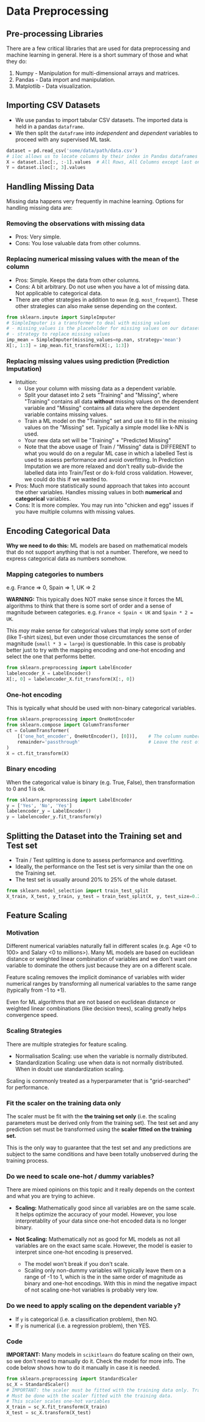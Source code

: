 # Data Preprocessing

## Pre-processing Libraries
There are a few critical libraries that are used for data preprocessing and machine learning in general.
Here is a short summary of those and what they do:
1. Numpy - Manipulation for multi-dimensional arrays and matrices.
2. Pandas - Data import and manipulation.
3. Matplotlib - Data visualization.

## Importing CSV Datasets
- We use pandas to import tabular CSV datasets. The imported data is held in a pandas `dataframe`.
- We then split the `dataframe` into _independent_ and _dependent_ variables to proceed with any supervised ML task.
```python
dataset = pd.read_csv('some/data/path/data.csv')
# iloc allows us to locate columns by their index in Pandas dataframes
X = dataset.iloc[:, :-1].values  # All Rows, All Columns except last one
Y = dataset.iloc[:, 3].values
```

## Handling Missing Data
Missing data happens very frequently in machine learning. Options for handling missing data are:

### Removing the observations with missing data
 - Pros: Very simple.
 - Cons: You lose valuable data from other columns.
  
### Replacing numerical missing values with the mean of the column
 - Pros: Simple. Keeps the data from other columns.
 - Cons: A bit arbitrary. Do not use when you have a lot of missing data. Not applicable to categorical data.
 - There are other strategies in addition to `mean` (e.g. `most_frequent`). These other strategies can also make sense depending on the context.
```python
from sklearn.impute import SimpleImputer
# SimpleImputer is a transformer to deal with missing values
# - missing_values is the placeholder for missing values on our dataset
# - strategy to replace missing values
imp_mean = SimpleImputer(missing_values=np.nan, strategy='mean')
X[:, 1:3] = imp_mean.fit_transform(X[:, 1:3])
```

### Replacing missing values using prediction (Prediction Imputation)
 - Intuition: 
     - Use your column with missing data as a dependent variable.
     - Split your dataset into 2 sets "Training" and "Missing", where "Training" contains all data __without__ missing values on the
     dependent variable and "Missing" contains all data where the dependent variable contains missing values.
     - Train a ML model on the "Training" set and use it to fill in the missing values on the "Missing" set. 
     Typically a simple model like k-NN is used.
     - Your new data set will be "Training" + "Predicted Missing"
     - Note that the above usage of Train / "Missing" data is DIFFERENT to what you would do on a regular ML case in which a
     labelled Test is used to assess performance and avoid overfitting. In Prediction Imputation we are more
     relaxed and don't really sub-divide the labelled data into Train/Test or do k-fold cross validation. However, we
     could do this if we wanted to.
  - Pros: Much more statistically sound approach that takes into account the other variables. Handles missing values
  in both __numerical__ and __categorical__ variables.
  - Cons: It is more complex. You may run into "chicken and egg" issues if you have multiple columns with missing values.

## Encoding Categorical Data
**Why we need to do this:**  ML models are based on mathematical models that do not support anything that is not a number.
Therefore, we need to express categorical data as numbers somehow. 

### Mapping categories to numbers
e.g. France => 0, Spain => 1, UK => 2

**WARNING:** This typically does NOT make sense since it forces the ML algorithms to think that there is some sort
of order and a sense of magnitude between categories. e.g. `France < Spain < UK` and `Spain * 2 = UK`. 

This _may_ make sense for categorical values that imply some sort of order (like T-shirt sizes), but even under those
circumstances the sense of magnitude (`small * 3 = large`) is questionable. In this case is probably better just to try
with the mapping encoding and one-hot encoding and select the one that performs better.

```python
from sklearn.preprocessing import LabelEncoder
labelencoder_X = LabelEncoder()
X[:, 0] = labelencoder_X.fit_transform(X[:, 0])
``` 

### One-hot encoding
This is typically what should be used with non-binary categorical variables.
```python
from sklearn.preprocessing import OneHotEncoder
from sklearn.compose import ColumnTransformer
ct = ColumnTransformer(
    [('one_hot_encoder', OneHotEncoder(), [0])],    # The column numbers to be transformed (here is [0] but can be [0, 1, 3])
    remainder='passthrough'                         # Leave the rest of the columns untouched
)
X = ct.fit_transform(X)
```

### Binary encoding
When the categorical value is binary (e.g. True, False), then transformation to 0 and 1 is ok.
```python
from sklearn.preprocessing import LabelEncoder
y = ['Yes', 'No', 'Yes']
labelencoder_y = LabelEncoder()
y = labelencoder_y.fit_transform(y)
```

## Splitting the Dataset into the Training set and Test set
- Train / Test splitting is done to assess performance and overfitting.
- Ideally, the performance on the Test set is very similar than the one on the Training set.
- The test set is usually around 20% to 25% of the whole dataset.
```python
from sklearn.model_selection import train_test_split
X_train, X_test, y_train, y_test = train_test_split(X, y, test_size=0.2)
```

## Feature Scaling

### Motivation

Different numerical variables naturally fall in different scales (e.g. Age <0 to 100> and Salary <0 to millions>). Many ML models are
based on euclidean distance or weighted linear combination of variables and we don't want one variable to dominate
the others just because they are on a different scale.

Feature scaling removes the implicit dominance of variables with wider numerical ranges by transforming all
numerical variables to the same range (typically from -1 to +1).

Even for ML algorithms that are not based on euclidean distance or weighted linear combinations (like decision trees),
scaling greatly helps convergence speed.

### Scaling Strategies

There are multiple strategies for feature scaling.
- Normalisation Scaling: use when the variable is normally distributed. 
- Standardization Scaling: use when data is not normally distributed. When in doubt use standardization scaling.

Scaling is commonly treated as a hyperparameter that is "grid-searched" for performance.


### Fit the scaler on the training data only

The scaler must be fit with the **the training set only** (i.e. the scaling parameters must be derived only from
the training set). The test set and any prediction set must be transformed using the **scaler fitted on the
training set.**

This is the only way to guarantee that the test set and any predictions are subject to the same conditions
and have been totally unobserved during the training process.

### Do we need to scale one-hot / dummy variables?

There are mixed opinions on this topic and it really depends on the context and what you are trying to achieve.

- **Scaling:** Mathematically good since all variables are on the same scale. It helps optimize the accuracy of your model.
However, you lose interpretablity of your data since one-hot encoded data is no longer binary. 

- **Not Scaling:** Mathematically not as good for ML models as not all variables are on the exact same scale. However,
the model is easier to interpret since one-hot encoding is preserved.
   - The model won't break if you don't scale.
   - Scaling only non-dummy variables will typically leave them on a range of -1 to 1, which is the in the same
   order of magnitude as binary and one-hot encodings. With this in mind the negative impact of not scaling one-hot variables
   is probably very low.

### Do we need to apply scaling on the dependent variable `y`?

- If `y` is categorical (i.e. a classification problem), then NO.
- If `y` is numerical (i.e. a regression problem), then YES.

### Code
**IMPORTANT:** Many models in `scikitlearn` do feature scaling on their own, so we don't need to manually do it. 
Check the model for more info. The code below shows how to do it manually in case it is needed.

```python 
from sklearn.preprocessing import StandardScaler
sc_X = StandardScaler()
# IMPORTANT: the scaler must be fitted with the training data only. Transfromation of the test and prediction sets
# Must be done with the scaler fitted with the training data.
# This scaler scales one-hot variables
X_train = sc_X.fit_transform(X_train)
X_test = sc_X.transform(X_test)
```